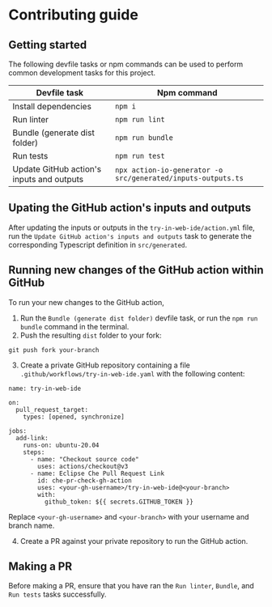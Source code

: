 # Contributing guide

## Getting started

The following devfile tasks or npm commands can be used to perform common development tasks for this project.

| **Devfile task**                          | **Npm command**                                              |
|-------------------------------------------|--------------------------------------------------------------|
| Install dependencies                      | `npm i`                                                      |
| Run linter                                | `npm run lint`                                               |
| Bundle (generate dist folder)             | `npm run bundle`                                             |
| Run tests                                 | `npm run test`                                               |
| Update GitHub action's inputs and outputs | `npx action-io-generator -o src/generated/inputs-outputs.ts` |

## Upating the GitHub action's inputs and outputs
After updating the inputs or outputs in the `try-in-web-ide/action.yml` file, run the `Update GitHub action's inputs and outputs` task to generate the corresponding Typescript definition in `src/generated`.

## Running new changes of the GitHub action within GitHub 

To run your new changes to the GitHub action,

1. Run the `Bundle (generate dist folder)` devfile task, or run the `npm run bundle` command in the terminal. 
2. Push the resulting `dist` folder to your fork:
```
git push fork your-branch
``` 
3. Create a private GitHub repository containing a file `.github/workflows/try-in-web-ide.yaml` with the following content:

```
name: try-in-web-ide

on:
  pull_request_target: 
    types: [opened, synchronize]

jobs:
  add-link:
    runs-on: ubuntu-20.04
    steps:
      - name: "Checkout source code"
        uses: actions/checkout@v3
      - name: Eclipse Che Pull Request Link
        id: che-pr-check-gh-action
        uses: <your-gh-username>/try-in-web-ide@<your-branch>
        with:
          github_token: ${{ secrets.GITHUB_TOKEN }}
```
Replace `<your-gh-username>` and `<your-branch>` with your username and branch name.

4. Create a PR against your private repository to run the GitHub action.

## Making a PR
Before making a PR, ensure that you have ran the `Run linter`, `Bundle`, and `Run tests` tasks successfully.
